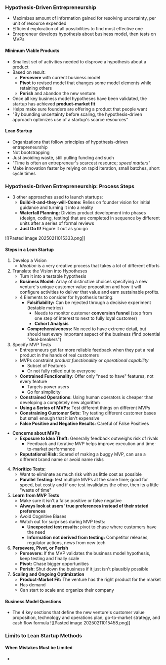 ### Hypothesis-Driven Entrepreneurship
- Maximizes amount of information gained for resolving uncertainty, per unit of resource expended
- Efficient exploration of all possibilities to find most effective one
- Enrepreneur develops hypothesis about business model, then tests on MVPs

#### Minimum Viable Products
- Smallest set of activities needed to disprove a hypothesis about a product
- Based on result:
	- **Persevere** with current business model
	- **Pivot** to revised model that changes some model elements while retaining others
	- **Perish** and abandon the new venture
- Once all key business model hypotheses have been validated, the startup has achieved **product-market fit**
- Helps make sure founders are offering a product that people want
- "By bounding uncertainty before scaling, the hypothesis-driven approach optimizes use of a startup's scarce resources"

#### Lean Startup
- Organizations that follow principles of hypothesis-driven entrepreneurship
- Not bootstrapping
- Just avoiding waste, still pulling funding and such
- "Time is often an entrepreneur's scarcest resource; *speed matters*"
- Make innovation faster by relying on rapid iteration, small batches, short cycle times

### Hypothesis-Driven Entrepreneurship: Process Steps
- 3 other approaches used to launch startups:
	- **Build-it-and-they-will-Come:** Relies on founder vision for initial guidance and turning it into a reality
	- **Waterfall Planning:** Divides product development into phases (design, coding, testing) that are completed in sequence by different units after a series of formal reviews
	- **Just Do It!** Figure it out as you go

![[Pasted image 20250211015333.png]]
#### Steps in a Lean Startup
1. Develop a Vision
	- *Ideation* is a very creative process that takes a lot of different efforts
2. Translate the Vision into Hypotheses
	- Turn it into a testable hypothesis
	- **Business Model:** Array of distinctive choices specifying a new venture's unique customer value proposition and how it will configure activities to deliver that value and earn sustainable profits.
	-  4 Elements to consider for hypothesis testing:
		- **Falsifiability:** Can be rejected through a decisive experiment (testable metrics)
			- Needs to monitor customer **conversion funnel** (step from one step of interest to next to fully loyal customer)
			- **Cohort Analysis**
		- **Comprehensiveness:** No need to have extreme detail, but should test every important aspect of the business (find potential "deal-breakers")
3. Specify MVP Tests
	- Entrepreneurs get far more reliable feedback when they put a real product in the hands of real customers
	- MVPs constraint *product functionality* or *operational capability*
		- Subset of Features
		- Or not fully rolled out to everyone
	- **Contrained Functionality:** Offer only "need to have" features, not every feature
		- Targets power users
		- Go for simplicity
	- **Constrained Operations:** Using human operators is cheaper than developing a completely new algorithm
	- **Using a Series of MVPs:** Test different things on different MVPs
	- **Constraining Customer Sets:** Try testing different customer bases but small enough that it isn't expensive
	- **False Positive and Negative Results:** Careful of False Positives
- **Concerns about MVPs** 
	- **Exposure to Idea Theft:** Generally feedback outweighs risk of rivals
		- Feedback and iterative MVP helps improve execution and time-to-market performance
	- **Reputational Risk:** Scared of making a buggy MVP, can use a different brand name or avoid name risks
4. **Prioritize Tests:**
	- Want to eliminate as much risk with as little cost as possible
	- **Parallel Testing:** test multiple MVPs at the same time; good for speed, but costly and if one test invalidates the other, then its a little "waste of time"
5. **Learn from MVP Tests**
	- Make sure it isn't a false positive or false negative
	- **Always look at users' true preferences instead of their stated preferences**
	- Avoid Cognitive Biases
	- Watch out for surprises during MVP tests:
		- **Unexpected test results:** pivot to chase where customers have the need
		- **Information not derived from testing:** Competitor releases, regulator actions, news from new tech
6. **Persevere, Pivot, or Perish**
	- **Persevere:** If the MVP validates the business model hypothesis, keep testing and finally scale
	- **Pivot:** Chase bigger opportunities
	- **Perish:** Shut down the business if it just isn't plausibly possible
7. **Scaling and Ongoing Optimization**
	- **Product-Market Fit:** The venture has the right product for the market
	- Has demand
	- Can start to scale and organize their company

#### Business Model Questions
- The 4 key sections that define the new venture's customer value proposition, technology and operations plan, go-to-market strategy, and cash flow formula
![[Pasted image 20250211015458.png]]

### Limits to Lean Startup Methods

#### When Mistakes Must be Limited
- 